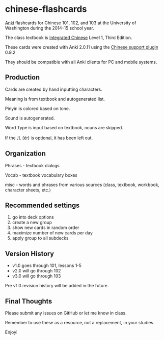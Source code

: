 chinese-flashcards
====================

[Anki](http://ankisrs.net) flashcards for Chinese 101, 102, and 103 at the University of Washington during the 2014-15 school year.

The class textbook is [Integrated Chinese](https://www.cheng-tsui.com/browse/integrated-chinese) Level 1, Third Edition.

These cards were created with Anki 2.0.11 using the [Chinese support plugin](https://ankiweb.net/shared/info/3448800906) 0.9.2

They should be compatible with all Anki clients for PC and mobile systems.


Production
--------------------------------------------------
Cards are created by hand inputting characters.

Meaning is from textbook and autogenerated list.

Pinyin is colored based on tone.

Sound is autogenerated.

Word Type is input based on textbook, nouns are skipped.

If the 儿 (ér) is optional, it has been left out.


Organization
--------------------------------------------------

Phrases - textbook dialogs

Vocab - textbook vocabulary boxes

misc - words and phrases from various sources (class, textbook, workbook, character sheets, etc.)


Recommended settings
--------------------------------------------------
1. go into deck options
2. create a new group
3. show new cards in random order
4. maximize number of new cards per day
5. apply group to all subdecks


Version History
--------------------------------------------------
- v1.0 goes through 101, lessons 1-5
- v2.0 will go through 102
- v3.0 will go through 103

Pre v1.0 revision history will be added in the future.


Final Thoughts
--------------------------------------------------
Please submit any issues on GitHub or let me know in class.

Remember to use these as a resource, not a replacement, in your studies.

Enjoy!
